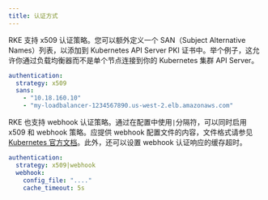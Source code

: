 ```yaml
---
title: 认证方式
---
```


RKE 支持 x509 认证策略。您可以额外定义一个 SAN（Subject Alternative Names）列表，以添加到 Kubernetes API Server PKI 证书中。举个例子，这允许你通过负载均衡器而不是单个节点连接到你的 Kubernetes 集群 API Server。

```yaml
authentication:
  strategy: x509
  sans:
    - "10.18.160.10"
    - "my-loadbalancer-1234567890.us-west-2.elb.amazonaws.com"
```

RKE 也支持 webhook 认证策略。通过在配置中使用`|`分隔符，可以同时启用 x509 和 webhook 策略。应提供 webhook 配置文件的内容，文件格式请参见[Kubernetes 官方文档](https://kubernetes.io/docs/reference/access-authn-authz/authentication/#webhook-token-authentication)。此外，还可以设置 webhook 认证响应的缓存超时。

```yaml
authentication:
  strategy: x509|webhook
  webhook:
    config_file: "...."
    cache_timeout: 5s
```
